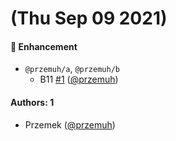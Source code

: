 # (Thu Sep 09 2021)

#### 🚀 Enhancement

- `@przemuh/a`, `@przemuh/b`
  - B11 [#1](https://github.com/przemuh/auto-test/pull/1) ([@przemuh](https://github.com/przemuh))

#### Authors: 1

- Przemek ([@przemuh](https://github.com/przemuh))
